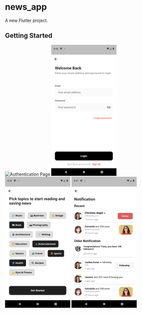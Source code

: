 # news_app

A new Flutter project.

## Getting Started
<img src="assets/screens/sp1.png" width="216" height="432" title="Authentication Page" alt="Authentication Page">
<img src="assets/screens/welcome_screen.png" width="216" height="432" title="Welcome Screen" alt="Welcome Screen">

<img src="assets/screens/tip_topics.png" width="216" height="432" title="Pict Topics Page" alt="Pict Topics Page">
<img src="assets/screens/notification_page.png" width="216" height="432" title="Notification Page" alt="Notification Page">
